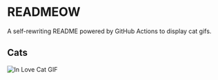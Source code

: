 # READMEOW

A self-rewriting README powered by GitHub Actions to display cat gifs.

## Cats

![In Love Cat GIF](https://media3.giphy.com/media/MDJ9IbxxvDUQM/200.gif?cid=9acd02daxkzc3tmtley994o6gr79d09q41fpbp7zky7orwdo&ep=v1_gifs_search&rid=200.gif&ct=g)
